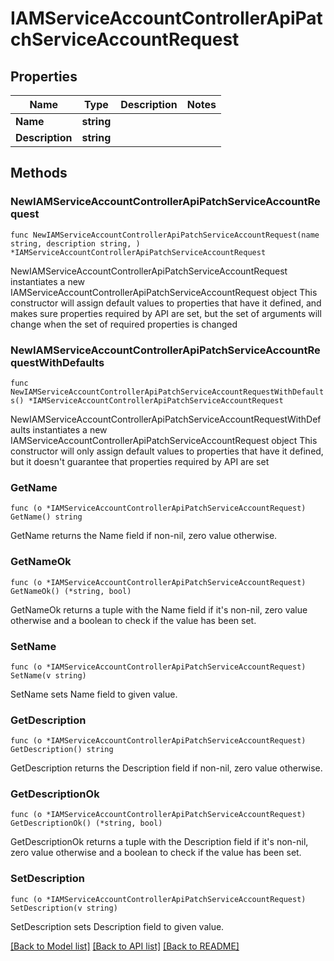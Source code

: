 # IAMServiceAccountControllerApiPatchServiceAccountRequest

## Properties

Name | Type | Description | Notes
------------ | ------------- | ------------- | -------------
**Name** | **string** |  | 
**Description** | **string** |  | 

## Methods

### NewIAMServiceAccountControllerApiPatchServiceAccountRequest

`func NewIAMServiceAccountControllerApiPatchServiceAccountRequest(name string, description string, ) *IAMServiceAccountControllerApiPatchServiceAccountRequest`

NewIAMServiceAccountControllerApiPatchServiceAccountRequest instantiates a new IAMServiceAccountControllerApiPatchServiceAccountRequest object
This constructor will assign default values to properties that have it defined,
and makes sure properties required by API are set, but the set of arguments
will change when the set of required properties is changed

### NewIAMServiceAccountControllerApiPatchServiceAccountRequestWithDefaults

`func NewIAMServiceAccountControllerApiPatchServiceAccountRequestWithDefaults() *IAMServiceAccountControllerApiPatchServiceAccountRequest`

NewIAMServiceAccountControllerApiPatchServiceAccountRequestWithDefaults instantiates a new IAMServiceAccountControllerApiPatchServiceAccountRequest object
This constructor will only assign default values to properties that have it defined,
but it doesn't guarantee that properties required by API are set

### GetName

`func (o *IAMServiceAccountControllerApiPatchServiceAccountRequest) GetName() string`

GetName returns the Name field if non-nil, zero value otherwise.

### GetNameOk

`func (o *IAMServiceAccountControllerApiPatchServiceAccountRequest) GetNameOk() (*string, bool)`

GetNameOk returns a tuple with the Name field if it's non-nil, zero value otherwise
and a boolean to check if the value has been set.

### SetName

`func (o *IAMServiceAccountControllerApiPatchServiceAccountRequest) SetName(v string)`

SetName sets Name field to given value.


### GetDescription

`func (o *IAMServiceAccountControllerApiPatchServiceAccountRequest) GetDescription() string`

GetDescription returns the Description field if non-nil, zero value otherwise.

### GetDescriptionOk

`func (o *IAMServiceAccountControllerApiPatchServiceAccountRequest) GetDescriptionOk() (*string, bool)`

GetDescriptionOk returns a tuple with the Description field if it's non-nil, zero value otherwise
and a boolean to check if the value has been set.

### SetDescription

`func (o *IAMServiceAccountControllerApiPatchServiceAccountRequest) SetDescription(v string)`

SetDescription sets Description field to given value.



[[Back to Model list]](../README.md#documentation-for-models) [[Back to API list]](../README.md#documentation-for-api-endpoints) [[Back to README]](../README.md)


